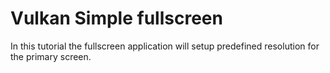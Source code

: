# Vulkan Simple fullscreen

In this tutorial the fullscreen application will setup predefined resolution for the primary screen.
